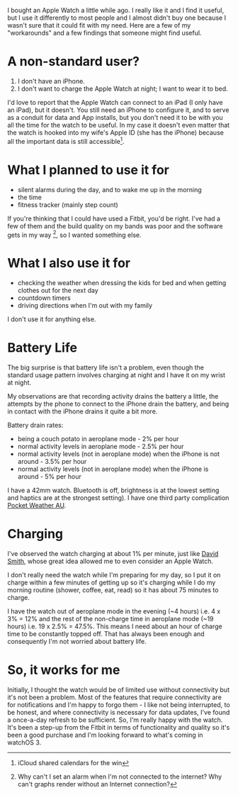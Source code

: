 <!-- 
.. title: How I use the Apple Watch
.. slug: how-i-use-the-apple-watch
.. date: 2016-06-30 07:09:59 UTC+11:00
.. tags: 
.. link: 
.. spellcheck_exceptions: Fitbit,haptics,watchOS
.. description: 
.. type: text
-->

I bought an Apple Watch a little while ago. I really like it and I find it useful, but I use it differently to most people and I almost didn't buy one because I wasn't sure that it could fit with my need. Here are a few of my "workarounds" and a few findings that someone might find useful.

# A non-standard user?

1. I don't have an iPhone.
2. I don't want to charge the Apple Watch at night; I want to wear it to bed.

I'd love to report that the Apple Watch can connect to an iPad (I only have an iPad), but it doesn't. You still need an iPhone to configure it, and to serve as a conduit for data and App installs, but you don't need it to be with you all the time for the watch to be useful. In my case it doesn't even matter that the watch is hooked into my wife's Apple ID (she has the iPhone) because all the important data is still accessible[^1].

# What I planned to use it for

* silent alarms during the day, and to wake me up in the morning
* the time
* fitness tracker (mainly step count)

If you're thinking that I could have used a Fitbit, you'd be right. I've had a few of them and the build quality on my bands was poor and the software gets in my way [^2], so I wanted something else.

# What I also use it for

* checking the weather when dressing the kids for bed and when getting clothes out for the next day
* countdown timers
* driving directions when I'm out with my family

I don't use it for anything else.

# Battery Life
The big surprise is that battery life isn't a problem, even though the standard usage pattern involves charging at night and I have it on my wrist at night.

My observations are that recording activity drains the battery a little, the attempts by the phone to connect to the iPhone drain the battery, and being in contact with the iPhone drains it quite a bit more.
 
Battery drain rates:
* being a couch potato in aeroplane mode - 2% per hour
* normal activity levels in aeroplane mode - 2.5% per hour
* normal activity levels (not in aeroplane mode) when the iPhone is not around - 3.5% per hour
* normal activity levels (not in aeroplane mode) when the iPhone is around - 5% per hour

I have a 42mm watch. Bluetooth is off, brightness is at the lowest setting and haptics are at the strongest setting). I have one third party complication [Pocket Weather AU](http://www.shiftyjelly.com/ios/pocketweatherau).

# Charging
I've observed the watch charging at about 1% per minute, just like [David Smith](https://david-smith.org/blog/2015/09/21/how-to-wear-your-apple-watch-24-slash-7/), whose great idea allowed me to even consider an Apple Watch.

I don't really need the watch while I'm preparing for my day, so I put it on charge within a few minutes of getting up so it's charging while I do my morning routine (shower, coffee, eat, read) so it has about 75 minutes to charge.

I have the watch out of aeroplane mode in the evening (~4 hours) i.e. 4 x 3% = 12% and the rest of the non-charge time in aeroplane mode (~19 hours) i.e. 19 x 2.5% = 47.5%. This means I need about an hour of charge time to be constantly topped off. That has always been enough and consequently I'm not worried about battery life.

# So, it works for me
Initially, I thought the watch would be of limited use without connectivity but it's not been a problem. Most of the features that require connectivity are for notifications and I'm happy to forgo them - I like not being interrupted, to be honest, and where connectivity is necessary for data updates, I've found a once-a-day refresh to be sufficient. So, I'm really happy with the watch. It's been a step-up from the Fitbit in terms of functionality and quality so it's been a good purchase and I'm looking forward to what's coming in watchOS 3.


[^1]: iCloud shared calendars for the win
[^2]: Why can't I set an alarm when I'm not connected to the internet? Why can't graphs render without an Internet connection?